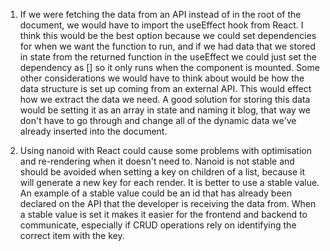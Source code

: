 1. If we were fetching the data from an API instead of in the root of the document, we would
   have to import the useEffect hook from React. I think this would be the best option because
   we could set dependencies for when we want the function to run, and if we had data that we stored
   in state from the returned function in the useEffect we could just set the dependency as [] so it
   only runs when the component is mounted. Some other considerations we would have to think
   about would be how the data structure is set up coming from an external API. This would effect how
   we extract the data we need. A good solution for storing this data would be setting it as an array in state and naming it blog, that way we don't have to go through and change all of the dynamic data we've
   already inserted into the document.

2. Using nanoid with React could cause some problems with optimisation and re-rendering when it doesn't need to. Nanoid is not stable and should be avoided when setting a key on children of a list, because it will generate a new key for each render. It is better to use a stable value. An example of a stable value could be an id that has already been declared on the API that the developer is receiving the data from. When a stable value is set it makes it easier for the frontend and backend to communicate, especially if CRUD operations rely on identifying the correct item with the key.
